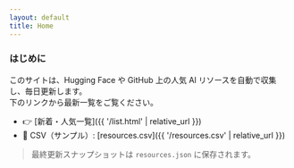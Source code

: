 ```yaml
---
layout: default
title: Home
---
```


### はじめに
このサイトは、Hugging Face や GitHub 上の人気 AI リソースを自動で収集し、毎日更新します。  
下のリンクから最新一覧をご覧ください。

- 👉 [新着・人気一覧]({{ '/list.html' | relative_url }})
- 📄 CSV（サンプル）: [resources.csv]({{ '/resources.csv' | relative_url }})

> 最終更新スナップショットは `resources.json` に保存されます。